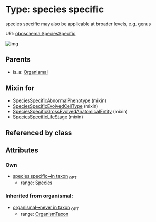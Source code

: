 
# Type: species specific


species specific may also be applicable at broader levels, e.g. genus

URI: [oboschema:SpeciesSpecific](http://purl.obolibrary.org/oboschema/SpeciesSpecific)


![img](http://yuml.me/diagram/nofunky;dir:TB/class/[Species]<in%20taxon%200..1-++[SpeciesSpecific],[SpeciesSpecificLifeStage]uses%20-.->[SpeciesSpecific],[SpeciesSpecificGrossEvolvedAnatomicalEntity]uses%20-.->[SpeciesSpecific],[SpeciesSpecificEvolvedCellType]uses%20-.->[SpeciesSpecific],[SpeciesSpecificAbnormalPhenotype]uses%20-.->[SpeciesSpecific],[Organismal]^-[SpeciesSpecific],[SpeciesSpecificLifeStage],[SpeciesSpecificGrossEvolvedAnatomicalEntity],[SpeciesSpecificEvolvedCellType],[SpeciesSpecificAbnormalPhenotype],[Species],[Organismal],[OrganismTaxon])

## Parents

 *  is_a: [Organismal](Organismal.md)

## Mixin for

 * [SpeciesSpecificAbnormalPhenotype](SpeciesSpecificAbnormalPhenotype.md) (mixin) 
 * [SpeciesSpecificEvolvedCellType](SpeciesSpecificEvolvedCellType.md) (mixin) 
 * [SpeciesSpecificGrossEvolvedAnatomicalEntity](SpeciesSpecificGrossEvolvedAnatomicalEntity.md) (mixin) 
 * [SpeciesSpecificLifeStage](SpeciesSpecificLifeStage.md) (mixin) 

## Referenced by class


## Attributes


### Own

 * [species specific➞in taxon](species_specific_in_taxon.md)  <sub>OPT</sub>
    * range: [Species](Species.md)

### Inherited from organismal:

 * [organismal➞never in taxon](organismal_never_in_taxon.md)  <sub>OPT</sub>
    * range: [OrganismTaxon](OrganismTaxon.md)
